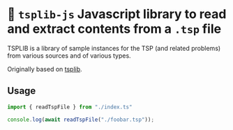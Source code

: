 # 🧻 `tsplib-js` Javascript library to read and extract contents from a `.tsp` file

TSPLIB is a library of sample instances for the TSP (and related problems) from various sources and of various types.

Originally based on [tsplib](http://comopt.ifi.uni-heidelberg.de/software/TSPLIB95/).

## Usage

```ts
import { readTspFile } from "./index.ts"

console.log(await readTspFile("./foobar.tsp"));
```
